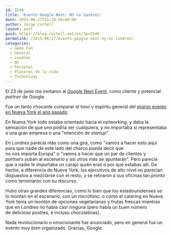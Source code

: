 ```yaml
---
id: 5546
title: 'Evento Google Next: NY vs Londres'
date: 2015-06-27T15:29:56+00:00
author: Jorge Cortell
layout: post
guid: https://blog.cortell.net/es/?p=5546
permalink: /2015/06/27/evento-google-next-ny-vs-londres/
categories:
  - Geek Fun
  - General
  - Londres
  - NY
  - Personal
  - Placeres de la vida
  - Technology
---
```

El 23 de junio me invitaron al <a href="https://cloudplatformonline.com/NEXT_Google_Cloud_Platform_Experience_London.html" target="_blank">Google Next Event</a>, como cliente y potencial _partner_ de Google.

Fue un tanto chocante comparar el tono y espíritu general del [mismo evento en Nueva York el año pasado](https://blog.cortell.net/es/2014/05/14/invitado-por-google-a-la-presentacion-de-google-cloud-platform/).

En Nueva York todo estaba orientado hacia el _networking_, y daba la sensación de que uno podría ser cualquiera, y no importaba si representaba a una gran empresa o una "intención de _startup_".

En Londres parecía más como una gira, como "vamos a hacer esto aquí para que nadie de este lado del charco pueda decir que no nos importa Europa" o "vamos a hacer que un par de clientes y _partners_ suban al escenario y así otros más se apuntarán". Pero parecía que a nadie le importaba un carajo quién eras o por qué estabas allí. De hecho, a diferencia de Nueva York, los ejecutivos de alto nivel no parecían dispuestos a mezclarse con el resto, y se retiraron a sus oficinas tan pronto como terminaron con su discurso.

Hubo otras grandes diferencias, como lo bien que los estadounidenses se lo montan en el escenario, con un micrófono, o cómo el catering en Nueva York tenía un montón de opciones vegetarianas y frutas frescas mientras que en Londres no había casi ninguna (pero había un buen número de delicioso postres, e incluso chocolatinas).

Nada revolucionario o emocionante fue anunciado, pero en general fue un evento muy bien organizado. Gracias, Google.